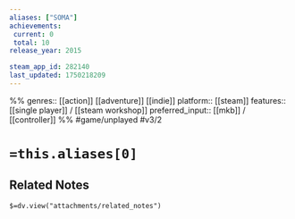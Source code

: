 ```yaml
---
aliases: ["SOMA"]
achievements:
 current: 0
 total: 10
release_year: 2015

steam_app_id: 282140
last_updated: 1750218209
---
```

%%
genres:: [[action]] [[adventure]] [[indie]]
platform:: [[steam]]
features:: [[single player]] / [[steam workshop]]
preferred_input:: [[mkb]] / [[controller]]
%%
#game/unplayed
#v3/2

# `=this.aliases[0]`
## Related Notes
`$=dv.view("attachments/related_notes")`